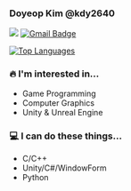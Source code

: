 ### Doyeop Kim @kdy2640

[<img src="https://img.shields.io/badge/Notion Portfolio-333333?style=flat-square&logo=Notion&logoColor=white"/>](https://www.notion.so/1449f396ff7d4b30bbf3149db3b8721b)
[![Gmail Badge](https://img.shields.io/badge/-Gmail-d14836?style=flat-square&logo=Gmail&logoColor=white&link=mailto:kdy2640@gmail.com)](mailto:kdy2640@gmail.com)

[![Top Languages](https://github-readme-stats.vercel.app/api/top-langs/?username=kdy2640&layout=compact)](https://github.com/kdy2640)

### 🔥 I'm interested in...
- Game Programming
- Computer Graphics
- Unity & Unreal Engine

### 💻 I can do these things...
- C/C++
- Unity/C#/WindowForm
- Python
